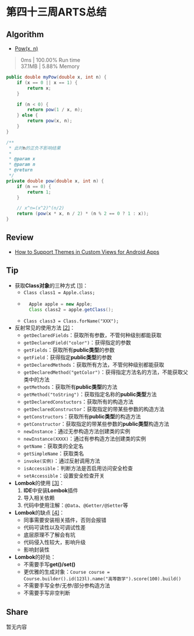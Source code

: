 # 第四十三周ARTS总结
## Algorithm
- [Pow(x, n)](https://leetcode.com/problems/powx-n/)
> 0ms | 100.00% Run time  
> 37.1MB | 5.88% Memory
```java
public double myPow(double x, int n) {
    if (x == 0 || x == 1) {
        return x;
    }

    if (n < 0) {
        return pow(1 / x, n);
    } else {
        return pow(x, n);
    }
}

/**
 * 此时n的正负不影响结果
 *
 * @param x
 * @param n
 * @return
 */
private double pow(double x, int n) {
    if (n == 0) {
        return 1;
    }

    // x^n=(x^2)^(n/2)
    return (pow(x * x, n / 2) * (n % 2 == 0 ? 1 : x));
}
```

## Review
- [How to Support Themes in Custom Views for Android Apps](https://infinum.com/the-capsized-eight/how-to-support-themes-in-custom-views-for-android-apps)

## Tip
+ 获取**Class对象**的三种方式 [[1]](https://juejin.im/post/5e37b5dc6fb9a02fd742bf68)：
    + `Class class1 = Apple.class;`
    + ```java
        Apple apple = new Apple;
        Class class2 = apple.getClass();
      ```
    + `Class class3 = Class.forName("XXX");`
+ 反射常见的使用方法 [[2]](https://juejin.im/post/5e37b5dc6fb9a02fd742bf68)：
    + `getDeclaredFields`：获取所有参数，不管何种级别都能获取
    + `getDeclaredField("color")`：获得指定的参数
    + `getFields`：获取所有**public类型**的参数
    + `getField`：获得指定**public类型**的参数
    + `getDeclaredMethods`：获取所有方法，不管何种级别都能获取
    + `getDeclaredMethod("getColor")`：获得指定方法名的方法，不能获取父类中的方法
    + `getMethods`：获取所有**public类型**的方法
    + `getMethod("toString")`：获取指定名称的**public类型**方法
    + `getDeclaredConstuctors`：获取所有的构造方法
    + `getDeclaredConstructor`：获取指定的带某些参数的构造方法
    + `getConstructors`：获取所有**public类型**的构造方法
    + `getConstructor`：获取指定的带某些参数的**public类型**构造方法
    + `newInstance`：通过无参构造方法创建类的实例
    + `newInstance(XXXX)`：通过有参构造方法创建类的实例
    + `getName`：获取类的全定名
    + `getSimpleName`：获取类名
    + `invoke(实例)`：通过反射调用方法
    + `isAccessible`：判断方法是否启用访问安全检查
    + `setAccessible`：设置安全检查开关
+ **Lombok**的使用 [[3]](https://mp.weixin.qq.com/s/iI1Rs1dPOBSfKuSXhQVOcQ)：
    1. **IDE**中安装**Lombok**插件
    2. 导入相关依赖
    3. 代码中使用注解：`@Data`、`@Getter/@Setter`等
+ **Lombok**的缺点 [[4]](https://mp.weixin.qq.com/s/iI1Rs1dPOBSfKuSXhQVOcQ)：
    + 同事需要安装相关插件，否则会报错
    + 代码可读性以及可调试性差
    + 底层原理不了解会有坑
    + 代码侵入性较大，影响升级
    + 影响封装性
+ **Lombok**的好处：
    + 不需要手写**get()/set()**
    + 更优雅的生成对象：`Course course = Course.builder().id(123l).name("高等数学").score(100).build()`
    + 不需要手写全参/无参/部分参构造方法
    + 不需要手写非空判断
    
## Share
暂无内容